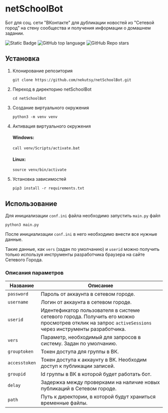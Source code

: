 # netSchoolBot
Бот для соц. сети "ВКонтакте" для дубликации новостей из "Сетевой город" на стену сообщества и получения информации о домашнем задании.

![Static Badge](https://img.shields.io/badge/nekutsy-netSchoolBot-netSchoolBot)
![GitHub top language](https://img.shields.io/github/languages/top/nekutsy/netSchoolBot)
![GitHub Repo stars](https://img.shields.io/github/stars/nekutsy/netSchoolBot)

## Установка
1. Клонирование репозитория
   
   ```git clone https://github.com/nekutsy/netSchoolBot.git```
2. Переход в директорию netSchoolBot

   ```cd netSchoolBot```
3. Создание виртуального окружения

   ```python3 -m venv venv```
4. Активация виртуального окружения
   #### Windows:
   ```call venv/Scripts/activate.bat```
   #### Linux:
   ```source venv/bin/activate```
5. Установка зависимостей
   
   ```pip3 install -r requirements.txt```
   
## Использование
Для инициализации ```conf.ini``` файла необходимо запустить ```main.py``` файл

```python3 main.py```

После инициализации ```conf.ini``` в него необходимо внести все нужные данные.

Такие данные, как ```vers``` (задан по умолчанию) и ```userid``` можно получить только используя инструменты разработчика браузера на сайте Сетевого Города.

### Описания параметров

| Название | Описание |
|-|-|
| ```password``` | Пароль от аккаунта в сетевом городе. |
| ```username``` | Логин от аккаунта в сетевом городе. |
| ```userid``` | Идентефикатор пользователя в системе сетевого города. Получить его можно просмотрев отклик на запрос ```activeSessions``` через инструменты разработчика. |
| ```vers``` | Параметр, необходимый для запросов в систему. Задан по умолчанию. |
| ```grouptoken``` | Токен доступа для группы в ВК. |
| ```accesstoken``` | Токен доступа к аккаунту в ВК. Необходим доступ к публикации записей. |
| ```groupid``` | Id группы в ВК в которой будет работать бот. |
| ```delay``` | Задержка между проверками на наличие новых публикаций в Сетевом городе. |
| ```path``` | Путь к директории, в которой будут храниться временные файлы. |
